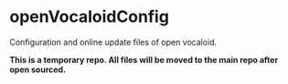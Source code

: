 # openVocaloidConfig
Configuration and online update files of open vocaloid.

**This is a temporary repo. All files will be moved to the main repo after open sourced.**
